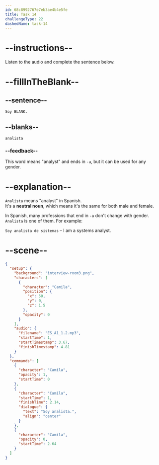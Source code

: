 ```yaml
---
id: 68c8992767e7eb3ae4b4e5fe
title: Task 14
challengeType: 22
dashedName: task-14
---
```

<!-- (Audio) Camila: Soy analista -->

# --instructions--

Listen to the audio and complete the sentence below.

# --fillInTheBlank--

## --sentence--

`Soy BLANK.`

## --blanks--

`analista`

### --feedback--

This word means "analyst" and ends in `-a`, but it can be used for any gender.

# --explanation--

`Analista` means "analyst" in Spanish.  
It's a **neutral noun**, which means it's the same for both male and female.

In Spanish, many professions that end in `-a` don't change with gender. `Analista` is one of them. For example:  

`Soy analista de sistemas` – I am a systems analyst.

# --scene--

```json
{
  "setup": {
    "background": "interview-room3.png",
    "characters": [
      {
        "character": "Camila",
        "position": {
          "x": 50,
          "y": 0,
          "z": 1.5
        },
        "opacity": 0
      }
    ],
    "audio": {
      "filename": "ES_A1_1.2.mp3",
      "startTime": 1,
      "startTimestamp": 3.67,
      "finishTimestamp": 4.81
    }
  },
  "commands": [
    {
      "character": "Camila",
      "opacity": 1,
      "startTime": 0
    },
    {
      "character": "Camila",
      "startTime": 1,
      "finishTime": 2.14,
      "dialogue": {
        "text": "Soy analista.",
        "align": "center"
      }
    },
    {
      "character": "Camila",
      "opacity": 0,
      "startTime": 2.64
    }
  ]
}
```
